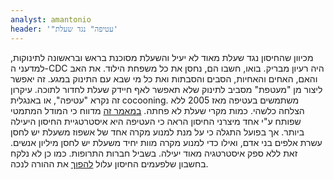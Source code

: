 ```yaml
---
analyst: amantonio
header: '"עטיפה" נגד שעלת'
---
```


מכיוון שהחיסון נגד שעלת מאוד לא יעיל והשעלת מסוכנת בראש ובראשונה לתינוקות, למדעני ה-CDC היה רעיון מבריק. בואו, חשבו הם, נחסן את כל משפחת הילוד. את האב והאם, האחים והאחיות, הסבים והסבתות ואת כל מי שבא עם התינוק במגע. זה יאפשר ליצור מן "מעטפת" מסביב לתינוק שלא תאפשר לאף חיידק שעלת לחדור לתוכה. עיקרון זה נקרא "עטיפה", או באנגלית cocooning.
משתמשים בעטיפה מאז 2005 ללא הצלחה כלשהי. כמות מקרי שעלת לא פחתה.
[במאמר זה](https://www.ncbi.nlm.nih.gov/pmc/articles/PMC3922557/) מדווח כי המודל המתמטי שפותח ע"י אחד מיצרני החיסון הראה כי העטיפה היא איסטרטגיית החיסון היעילה ביותר. אך בפועל התגלה כי על מנת למנוע מקרה אחד של אשפוז משעלת יש לחסן עשרת אלפים בני אדם, ואילו כדי למנוע מקרה מוות יחיד משעלת יש לחסן מיליון אנשים. זאת ללא ספק איסטרטגיה מאוד יעילה. בשביל חברות התרופות. כמו כן לא נלקח בחשבון שלפעמים החיסון עלול [להפוך](https://au.news.yahoo.com/video/watch/33711079/father-suing-wa-government-over-whooping-cough-vaccination) את ההורה לנכה.
